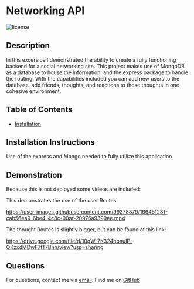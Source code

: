 
  # Networking API

  ![license](https://img.shields.io/badge/license--blue)

  ## Description
  In this excersice I demonstrated the ability to create a fully functioning backend for a social networking site. This project makes use of MongoDB as a database to house the information, and the express package to handle the routing. With the capabilities included you can add new users to the database, add friends, thoughts, and reactions to those thoughts in one cohesive environment.
  
  ## Table of Contents
  - [Installation](#installation)

  ## Installation Instructions
  Use of the express and Mongo needed to fully utilize this application

  ## Demonstration
  Because this is not deployed some videos are included:
  
  This demonstrates the use of the user Routes:

  https://user-images.githubusercontent.com/99378879/166451231-cab56ea9-6be4-4c8c-90af-20976a9399ee.mp4


  The thought Routes is slightly bigger, but can be found at this link:
  
  https://drive.google.com/file/d/10gW-7K324hbnuIP-QKzxdMDwF7tT7Bnh/view?usp=sharing


  ## Questions
  For questions, contact me via <a href="mailto:victor.m.kennedy@gmail.com">email</a>.
  Find me on <a href="https://github.com/Victorini1">GitHub</a>
